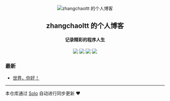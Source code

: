 <p align="center"><img alt="zhangchaoltt 的个人博客" src="https://static.b3log.org/images/brand/solo-32.png"></p><h2 align="center">
zhangchaoltt 的个人博客
</h2>

<h4 align="center">记录精彩的程序人生</h4>
<p align="center"><a title="zhangchaoltt 的个人博客" target="_blank" href="https://github.com/zhangchaoltt/solo-blog"><img src="https://img.shields.io/github/last-commit/zhangchaoltt/solo-blog.svg?style=flat-square&color=FF9900"></a>
<a title="GitHub repo size in bytes" target="_blank" href="https://github.com/zhangchaoltt/solo-blog"><img src="https://img.shields.io/github/repo-size/zhangchaoltt/solo-blog.svg?style=flat-square"></a>
<a title="Solo Version" target="_blank" href="https://github.com/b3log/solo/releases"><img src="https://img.shields.io/badge/solo-3.6.7-f1e05a.svg?style=flat-square&color=blueviolet"></a>
<a title="Hits" target="_blank" href="https://github.com/b3log/hits"><img src="https://hits.b3log.org/zhangchaoltt/solo-blog.svg"></a></p>

### 最新

* [世界，你好！](http://www.workwheel.cn:8080/hello-solo)



---

本仓库通过 [Solo](https://github.com/b3log/solo) 自动进行同步更新 ❤️ 
